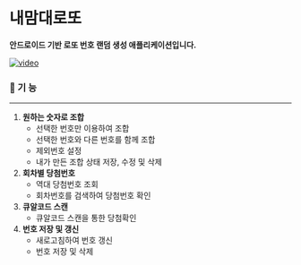 # 내맘대로또
__안드로이드 기반 로또 번호 랜덤 생성 애플리케이션입니다.__

[![video](https://user-images.githubusercontent.com/72604908/147723005-84694223-00c9-4566-89fc-5a4dc53a53b4.jpg)](https://user-images.githubusercontent.com/72604908/147723037-d1f7f0ff-6644-47e0-949f-142b65c7d125.mp4)

### 📢 기 능
---
1. **원하는 숫자로 조합**
    - 선택한 번호만 이용하여 조합
    - 선택한 번호와 다른 번호를 함께 조합
    - 제외번호 설정
    - 내가 만든 조합 상태 저장, 수정 및 삭제
2. **회차별 당첨번호**
    - 역대 당첨번호 조회
    - 회차번호를 검색하여 당첨번호 확인
3. **큐알코드 스캔**
    - 큐알코드 스캔을 통한 당첨확인
4. **번호 저장 및 갱신**
    - 새로고침하여 번호 갱신
    - 번호 저장 및 삭제
